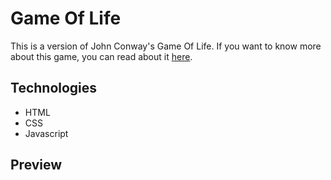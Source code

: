 # Game Of Life

This is a version of John Conway's Game Of Life.
If you want to know more about this game, you can read about it <a href="https://en.wikipedia.org/wiki/Conway%27s_Game_of_Life">here</a>.

## Technologies

* HTML
* CSS
* Javascript

## Preview


